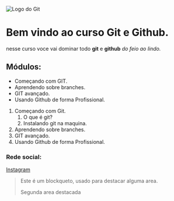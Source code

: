 ![Logo do Git](https://sujeitoprogramador.com/wp-content/uploads/2021/04/gitimage.png)

# Bem vindo ao curso Git e Github.
nesse curso voce vai dominar todo **git** e **github** _do feio ao lindo._

## Módulos:
* Começando com GIT.
* Aprendendo sobre branches.
* GIT avançado.
* Usando Github de forma Profissional.

1. Começando com Git.
    1. O que é git?
    2. Instalando git na maquina.
2. Aprendendo sobre branches.
3. GIT avançado.
4. Usando Github de forma Profissional.

### Rede social:
[ Instagram](https://instagram.com/jpbertilhooficial)

>Este é um blockqueto, usado para destacar alguma area.
>
>Segunda area destacada

